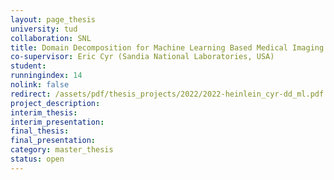 ```yaml
---
layout: page_thesis
university: tud
collaboration: SNL
title: Domain Decomposition for Machine Learning Based Medical Imaging
co-supervisor: Eric Cyr (Sandia National Laboratories, USA)
student:
runningindex: 14
nolink: false
redirect: /assets/pdf/thesis_projects/2022/2022-heinlein_cyr-dd_ml.pdf
project_description:
interim_thesis:
interim_presentation:
final_thesis:
final_presentation:
category: master_thesis
status: open
---
```

